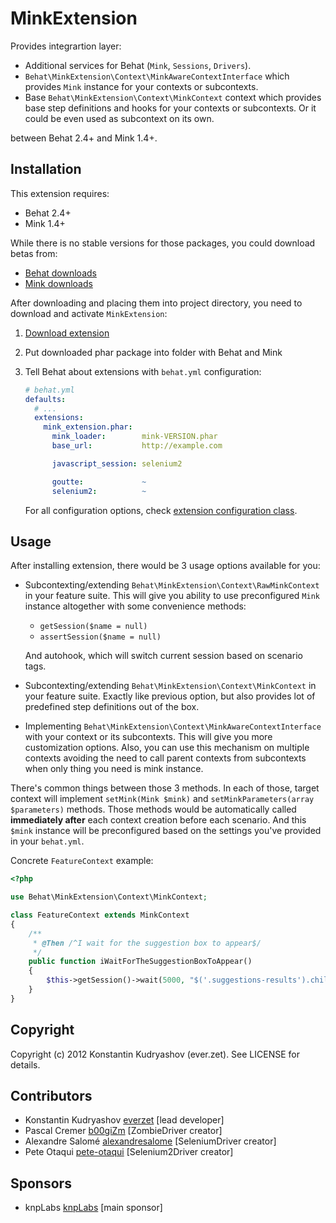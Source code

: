 MinkExtension
=============

Provides integrartion layer:

* Additional services for Behat (`Mink`, `Sessions`, `Drivers`).
* `Behat\MinkExtension\Context\MinkAwareContextInterface` which provides `Mink`
  instance for your contexts or subcontexts.
* Base `Behat\MinkExtension\Context\MinkContext` context which provides base
  step definitions and hooks for your contexts or subcontexts. Or it could be
  even used as subcontext on its own.

between Behat 2.4+ and Mink 1.4+.

Installation
------------

This extension requires:

* Behat 2.4+
* Mink 1.4+

While there is no stable versions for those packages, you could download betas from:

* [Behat downloads](https://github.com/Behat/Behat/downloads)
* [Mink downloads](https://github.com/Behat/Mink/downloads)

After downloading and placing them into project directory, you need to download and
activate `MinkExtension`:

1. [Download extension](https://github.com/downloads/Behat/MinkExtension/mink_extension.phar)
2. Put downloaded phar package into folder with Behat and Mink
3. Tell Behat about extensions with `behat.yml` configuration:

    ``` yaml
    # behat.yml
    defaults:
      # ...
      extensions:
        mink_extension.phar:
          mink_loader:        mink-VERSION.phar
          base_url:           http://example.com

          javascript_session: selenium2

          goutte:             ~
          selenium2:          ~
    ```

    For all configuration options, check [extension configuration
    class](https://github.com/Behat/MinkExtension/blob/master/src/Behat/MinkExtension/Configuration.php#L35-142).

Usage
-----

After installing extension, there would be 3 usage options available for you:

* Subcontexting/extending `Behat\MinkExtension\Context\RawMinkContext` in your feature suite.
  This will give you ability to use preconfigured `Mink` instance altogether with some
  convenience methods:

  - `getSession($name = null)`
  - `assertSession($name = null)`

  And autohook, which will switch current session based on scenario tags.
* Subcontexting/extending `Behat\MinkExtension\Context\MinkContext` in your feature suite.
  Exactly like previous option, but also provides lot of predefined step definitions out
  of the box.
* Implementing `Behat\MinkExtension\Context\MinkAwareContextInterface` with your context or its
  subcontexts.
  This will give you more customization options. Also, you can use this mechanism on multiple
  contexts avoiding the need to call parent contexts from subcontexts when only thing you need
  is mink instance.

There's common things between those 3 methods. In each of those, target context will implement
`setMink(Mink $mink)` and `setMinkParameters(array $parameters)` methods. Those methods would
be automatically called **immediately after** each context creation before each scenario. And
this `$mink` instance will be preconfigured based on the settings you've provided in your
`behat.yml`.

Concrete `FeatureContext` example:

``` php
<?php

use Behat\MinkExtension\Context\MinkContext;

class FeatureContext extends MinkContext
{
    /**
     * @Then /^I wait for the suggestion box to appear$/
     */
    public function iWaitForTheSuggestionBoxToAppear()
    {
        $this->getSession()->wait(5000, "$('.suggestions-results').children().length > 0");
    }
}
```

Copyright
---------

Copyright (c) 2012 Konstantin Kudryashov (ever.zet). See LICENSE for details.

Contributors
------------

* Konstantin Kudryashov [everzet](http://github.com/everzet) [lead developer]
* Pascal Cremer [b00giZm](http://github.com/b00giZm) [ZombieDriver creator]
* Alexandre Salomé [alexandresalome](http://github.com/alexandresalome) [SeleniumDriver creator]
* Pete Otaqui [pete-otaqui](http://github.com/pete-otaqui) [Selenium2Driver creator]

Sponsors
--------

* knpLabs [knpLabs](http://www.knplabs.com/) [main sponsor]
